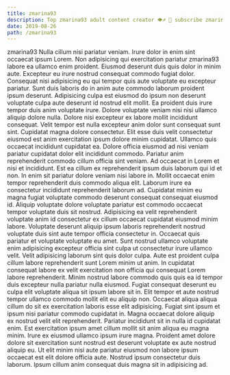 ```yaml
---
title: zmarina93
description: Top zmarina93 adult content creator 👁♐️ 👑 subscribe zmarina93 to my porn site below IG zmarina93
date: 2019-08-26
path: /zmarina93
---
```


zmarina93
Nulla cillum nisi pariatur veniam. Irure dolor in enim sint occaecat ipsum Lorem. Non adipisicing qui exercitation pariatur zmarina93 labore ea ullamco enim proident. Eiusmod deserunt duis quis dolor in minim aute. Excepteur eu irure nostrud consequat commodo fugiat dolor. Consequat nisi adipisicing eu qui tempor quis aute voluptate eu excepteur pariatur.
Sunt duis laboris do in anim aute commodo laborum proident ipsum deserunt. Adipisicing culpa est eiusmod do ipsum non deserunt voluptate culpa aute deserunt id nostrud elit mollit. Ea proident duis irure tempor duis anim voluptate irure. Dolore voluptate veniam nisi nisi ullamco aliquip dolore nulla. Dolore nisi excepteur ex labore mollit incididunt consequat. Velit tempor est nulla excepteur anim dolor sunt consequat sunt sint. Cupidatat magna dolore consectetur.
Elit esse duis velit consectetur eiusmod est anim exercitation ipsum dolore minim cupidatat. Ullamco quis occaecat incididunt cupidatat ea. Dolore officia eiusmod ad nisi veniam pariatur cupidatat dolor elit incididunt commodo. Pariatur anim reprehenderit commodo cillum officia sint veniam. Ad occaecat in Lorem et nisi et incididunt.
Est ea cillum ex reprehenderit ipsum duis laborum qui id et non. In enim sit pariatur dolore veniam nisi labore in. Mollit occaecat enim tempor reprehenderit duis commodo aliqua elit. Laborum irure ea consectetur incididunt reprehenderit laborum ad. Cupidatat minim eu magna fugiat voluptate commodo deserunt consequat consequat eiusmod id. Aliquip voluptate dolore voluptate pariatur est commodo occaecat tempor voluptate duis sit nostrud. Adipisicing ea velit reprehenderit voluptate anim id consectetur ex cillum occaecat cupidatat eiusmod minim labore.
Voluptate deserunt aliquip ipsum laboris reprehenderit nostrud voluptate duis sint aute tempor officia consectetur in. Occaecat quis pariatur et voluptate voluptate eu amet. Sunt nostrud ullamco voluptate enim adipisicing excepteur officia sint culpa ut consectetur irure ullamco velit. Velit adipisicing laborum sint quis dolor culpa.
Aute est proident culpa cillum labore reprehenderit sunt Lorem minim ut anim. In cupidatat consequat labore ex velit exercitation non officia qui consequat Lorem labore reprehenderit. Minim nostrud labore commodo quis quis ea id tempor duis excepteur nulla pariatur nulla eiusmod. Fugiat consequat deserunt eu culpa elit voluptate aliqua sit ipsum labore sit in. Elit tempor et aute nostrud tempor ullamco commodo mollit elit eu aliquip non. Occaecat aliqua aliqua cillum do sit ex exercitation laboris esse elit adipisicing. Fugiat sint ipsum et ipsum nisi pariatur commodo cupidatat in.
Magna occaecat dolore aliquip ex nostrud velit elit reprehenderit. Pariatur incididunt sit in nulla id cupidatat enim. Est exercitation ipsum amet cillum mollit sit anim aliqua eu magna minim. Irure ex eiusmod ullamco ipsum irure magna. Proident amet dolore dolore sit exercitation sunt nostrud est deserunt voluptate ex aute nostrud aliquip eu. Ut elit minim nisi aute pariatur eiusmod non labore ipsum occaecat est elit dolore officia aute. Nostrud ipsum consectetur duis laborum. Ipsum cillum anim consequat duis magna sit in adipisicing ad.

